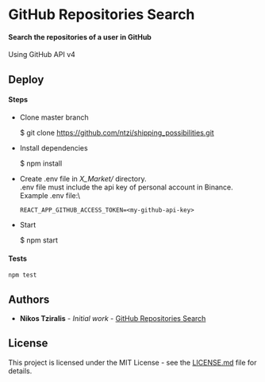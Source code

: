 # GitHub Repositories Search

#### Search the repositories of a user in GitHub

Using GitHub API v4


## Deploy
#### Steps
 - Clone master branch

      $ git clone https://github.com/ntzi/shipping_possibilities.git

 - Install  dependencies

      $ npm install

- Create .env file in *X_Market/* directory.\
  .env file must include the api key of personal account in Binance.\
   Example .env file:\

      REACT_APP_GITHUB_ACCESS_TOKEN=<my-github-api-key>

 - Start

      $ npm start


#### Tests

    npm test


 ## Authors

 * **Nikos Tziralis** - *Initial work* - [GitHub Repositories Search](https://github.com/ntzi/Shipping_Possibilities)

 ## License

 This project is licensed under the MIT License - see the [LICENSE.md](LICENSE.md) file for details.
